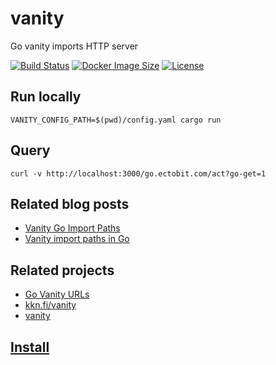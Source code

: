 # vanity

Go vanity imports HTTP server

[![Build Status](https://github.com/ectobit/vanity/workflows/build/badge.svg)](https://github.com/ectobit/vanity/actions)
[![Docker Image Size](https://img.shields.io/docker/image-size/ectobit/vanity)](https://hub.docker.com/repository/docker/ectobit/vanity)
[![License](https://img.shields.io/badge/license-BSD--2--Clause--Patent-orange.svg)](https://github.com/ectobit/vanity/blob/main/LICENSE)

## Run locally

`VANITY_CONFIG_PATH=$(pwd)/config.yaml cargo run`

## Query

`curl -v http://localhost:3000/go.ectobit.com/act?go-get=1`

## Related blog posts

- [Vanity Go Import Paths](https://blog.bramp.net/post/2017/10/02/vanity-go-import-paths/)
- [Vanity import paths in Go](https://sagikazarmark.hu/blog/vanity-import-paths-in-go/)

## Related projects

- [Go Vanity URLs](https://github.com/GoogleCloudPlatform/govanityurls)
- [kkn.fi/vanity](https://github.com/kare/vanity)
- [vanity](https://github.com/hawx/vanity)

## [Install](https://artifacthub.io/packages/helm/ectobit/vanity)
